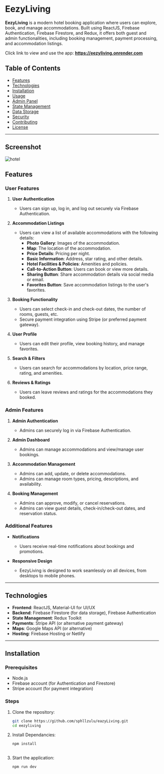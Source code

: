 # EezyLiving

**EezyLiving** is a modern hotel booking application where users can explore, book, and manage accommodations. Built using ReactJS, Firebase Authentication, Firebase Firestore, and Redux, it offers both guest and admin functionalities, including booking management, payment processing, and accommodation listings.

Click link to view and use the app: **https://eezyliving.onrender.com**

## Table of Contents

- [Features](#features)
- [Technologies](#technologies)
- [Installation](#installation)
- [Usage](#usage)
- [Admin Panel](#admin-panel)
- [State Management](#state-management)
- [Data Storage](#data-storage)
- [Security](#security)
- [Contributing](#contributing)
- [License](#license)

---

## Screenshot
![hotel](https://github.com/user-attachments/assets/034ec7d2-a1c3-4b00-9f13-b2fe986ef561)


## Features

### User Features

1. **User Authentication**
   - Users can sign up, log in, and log out securely via Firebase Authentication.
   
2. **Accommodation Listings**
   - Users can view a list of available accommodations with the following details:
     - **Photo Gallery**: Images of the accommodation.
     - **Map**: The location of the accommodation.
     - **Price Details**: Pricing per night.
     - **Basic Information**: Address, star rating, and other details.
     - **Hotel Facilities & Policies**: Amenities and policies.
     - **Call-to-Action Button**: Users can book or view more details.
     - **Sharing Button**: Share accommodation details via social media or email.
     - **Favorites Button**: Save accommodation listings to the user's favorites.
   
3. **Booking Functionality**
   - Users can select check-in and check-out dates, the number of rooms, guests, etc.
   - Secure payment integration using Stripe (or preferred payment gateway).
   
4. **User Profile**
   - Users can edit their profile, view booking history, and manage favorites.
   
5. **Search & Filters**
   - Users can search for accommodations by location, price range, rating, and amenities.
   
6. **Reviews & Ratings**
   - Users can leave reviews and ratings for the accommodations they booked.

### Admin Features

1. **Admin Authentication**
   - Admins can securely log in via Firebase Authentication.

2. **Admin Dashboard**
   - Admins can manage accommodations and view/manage user bookings.
   
3. **Accommodation Management**
   - Admins can add, update, or delete accommodations.
   - Admins can manage room types, pricing, descriptions, and availability.
   
4. **Booking Management**
   - Admins can approve, modify, or cancel reservations.
   - Admins can view guest details, check-in/check-out dates, and reservation status.

### Additional Features

- **Notifications**
  - Users receive real-time notifications about bookings and promotions.
  
- **Responsive Design**
  - EezyLiving is designed to work seamlessly on all devices, from desktops to mobile phones.

---

## Technologies

- **Frontend**: ReactJS, Material-UI for UI/UX
- **Backend**: Firebase Firestore (for data storage), Firebase Authentication
- **State Management**: Redux Toolkit
- **Payments**: Stripe API (or alternative payment gateway)
- **Maps**: Google Maps API (or alternative)
- **Hosting**: Firebase Hosting or Netlify

---

## Installation

### Prerequisites

- Node.js
- Firebase account (for Authentication and Firestore)
- Stripe account (for payment integration)

### Steps

1. Clone the repository:

   ```bash
   git clone https://github.com/sphllzulu/eazyLiving.git
   cd eezyliving

2. Install Dependancies:

   ```bash
   npm install
  

3. Start the application:

   ```bash
   npm run dev
    
